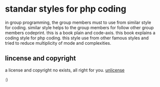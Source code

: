 standar styles for php coding
=============================
in  group  programming,  the  group members must to use from similar style for 
coding.  similar  style  helps  to  the  group  members for follow other group 
members  codeprint.  this  is a book plain and code-axis. this book explains a 
coding style for php coding. this style use from other famous styles and tried 
to reduce multiplicity of mode and complexities.

lincense and copyright
----------------------
a license and copyright no exists, all right for you.
[unlicense](http://unlicense.org)

:)